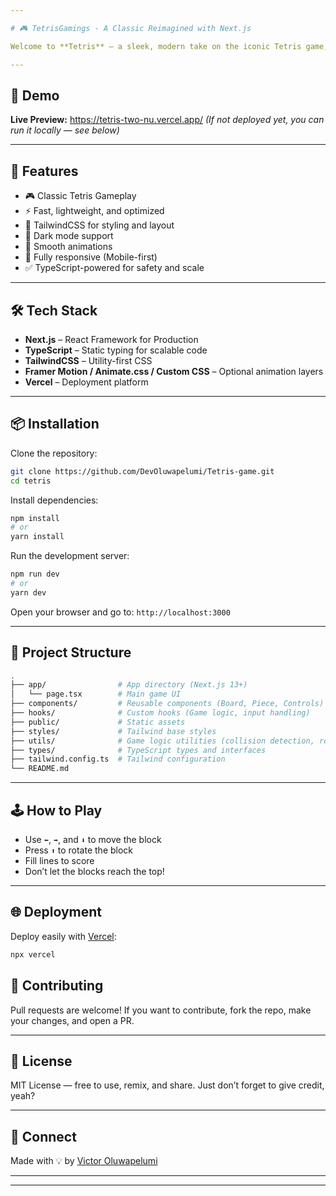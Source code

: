 ```yaml
---

# 🎮 TetrisGamings - A Classic Reimagined with Next.js

Welcome to **Tetris** — a sleek, modern take on the iconic Tetris game, reimagined using **Next.js**, **TypeScript**, and **TailwindCSS**. Built with performance, responsiveness, and a touch of nostalgia. Let's stack blocks and break lines in style!

---
```


## 🚀 Demo

**Live Preview:** https://tetris-two-nu.vercel.app/
*(If not deployed yet, you can run it locally — see below)*

---

## 🧩 Features

- 🎮 Classic Tetris Gameplay
- ⚡ Fast, lightweight, and optimized
- 🎨 TailwindCSS for styling and layout
- 🌙 Dark mode support
- 🔄 Smooth animations
- 📱 Fully responsive (Mobile-first)
- ✅ TypeScript-powered for safety and scale

---

## 🛠️ Tech Stack

- **Next.js** – React Framework for Production
- **TypeScript** – Static typing for scalable code
- **TailwindCSS** – Utility-first CSS
- **Framer Motion / Animate.css / Custom CSS** – Optional animation layers
- **Vercel** – Deployment platform

---

## 📦 Installation

Clone the repository:

```bash
git clone https://github.com/DevOluwapelumi/Tetris-game.git
cd tetris
````

Install dependencies:

```bash
npm install
# or
yarn install
```

Run the development server:

```bash
npm run dev
# or
yarn dev
```

Open your browser and go to: `http://localhost:3000`

---

## 📁 Project Structure

```bash
.
├── app/                # App directory (Next.js 13+)
│   └── page.tsx        # Main game UI
├── components/         # Reusable components (Board, Piece, Controls)
├── hooks/              # Custom hooks (Game logic, input handling)
├── public/             # Static assets
├── styles/             # Tailwind base styles
├── utils/              # Game logic utilities (collision detection, rotation, etc.)
├── types/              # TypeScript types and interfaces
├── tailwind.config.ts  # Tailwind configuration
└── README.md
```

---

## 🕹️ How to Play

* Use `⬅️`, `➡️`, and `⬇️` to move the block
* Press `⬆️` to rotate the block
* Fill lines to score
* Don’t let the blocks reach the top!

---

## 🌐 Deployment

Deploy easily with [Vercel](https://vercel.com):

```bash
npx vercel
```
## 🤝 Contributing

Pull requests are welcome!
If you want to contribute, fork the repo, make your changes, and open a PR.

---

## 📃 License

MIT License — free to use, remix, and share.
Just don’t forget to give credit, yeah?

---

## 🔗 Connect

Made with 💡 by [Victor Oluwapelumi](https://github.com/DevOluwapelumi)

---

---
